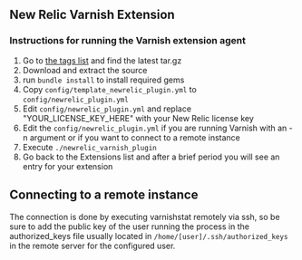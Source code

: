 ## New Relic Varnish Extension

### Instructions for running the Varnish extension agent

1. Go to [the tags list](https://github.com/varnish/newrelic_varnish_plugin/tags) and find the latest tar.gz
2. Download and extract the source
3. run `bundle install` to install required gems
4. Copy `config/template_newrelic_plugin.yml` to `config/newrelic_plugin.yml`
5. Edit `config/newrelic_plugin.yml` and replace "YOUR_LICENSE_KEY_HERE" with your New Relic license key
6. Edit the `config/newrelic_plugin.yml` if you are running Varnish
   with an -n argument or if you want to connect to a remote instance
7. Execute `./newrelic_varnish_plugin`
8. Go back to the Extensions list and after a brief period you will see an entry for your extension

## Connecting to a remote instance

The connection is done by executing varnishstat remotely via ssh, so be sure to add the public key of the user running the process 
in the authorized_keys file usually located in `/home/[user]/.ssh/authorized_keys` in the remote server for the configured user.